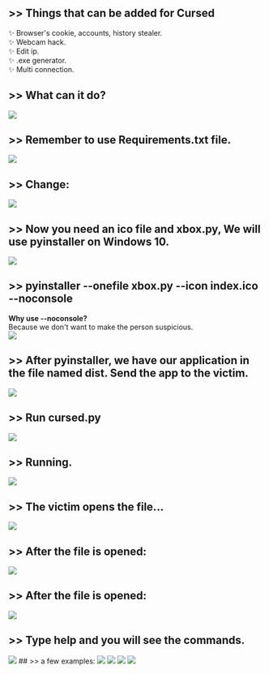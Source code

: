 ## >> Things that can be added for Cursed
✨ Browser's cookie, accounts, history stealer.<br>
✨ Webcam hack.<br>
✨ Edit ip.<br>
✨ .exe generator.<br>
✨ Multi connection.<br>
## >> What can it do?
 <img src="https://github.com/utkayfirat/Cursed/blob/main/somephoto/0.png"><br>
## >> Remember to use Requirements.txt file.
 <img src="https://github.com/utkayfirat/Cursed/blob/main/somephoto/1.png"><br>
## >> Change:
 <img src="https://github.com/utkayfirat/Cursed/blob/main/somephoto/2.png"><br>
## >> Now you need an ico file and xbox.py, We will use pyinstaller on Windows 10.
 <img src="https://github.com/utkayfirat/Cursed/blob/main/somephoto/3.png"><br>
## >> pyinstaller --onefile xbox.py --icon index.ico --noconsole
   <b>Why use --noconsole?</b><br>
   Because we don't want to make the person suspicious.<br>
 <img src="https://github.com/utkayfirat/Cursed/blob/main/somephoto/4.png"><br>
## >> After pyinstaller, we have our application in the file named dist. Send the app to the victim.
 <img src="https://github.com/utkayfirat/Cursed/blob/main/somephoto/5.png"><br>
## >> Run cursed.py
 <img src="https://github.com/utkayfirat/Cursed/blob/main/somephoto/6.png"><br>
## >> Running.
 <img src="https://github.com/utkayfirat/Cursed/blob/main/somephoto/7.png"><br>
## >> The victim opens the file...
 <img src="https://github.com/utkayfirat/Cursed/blob/main/somephoto/8.png"><br>
## >> After the file is opened:
 <img src="https://github.com/utkayfirat/Cursed/blob/main/somephoto/9.png"><br>
## >> After the file is opened:
 <img src="https://github.com/utkayfirat/Cursed/blob/main/somephoto/10.png"><br>
## >> Type help and you will see the commands.
 <img src="https://github.com/utkayfirat/Cursed/blob/main/somephoto/11.png">
## >> a few examples:
 <img src="https://github.com/utkayfirat/Cursed/blob/main/somephoto/12.png">
 <img src="https://github.com/utkayfirat/Cursed/blob/main/somephoto/13.png">
 <img src="https://github.com/utkayfirat/Cursed/blob/main/somephoto/14.png">
 <img src="https://github.com/utkayfirat/Cursed/blob/main/somephoto/15.png">

